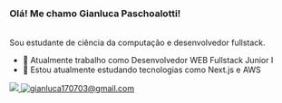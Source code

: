 ### Olá! Me chamo Gianluca Paschoalotti!

<br>
Sou estudante de ciência da computação e desenvolvedor fullstack.

- 🔭 Atualmente trabalho como Desenvolvedor WEB Fullstack Junior I
- 🌱 Estou atualmente estudando tecnologias como Next.js e AWS

<div>
  <a href="https://www.linkedin.com/in/gianluca-paschoalotti-777366209/" target="_blank">
    <img src="https://img.shields.io/badge/linkedin-%230077B5.svg?&style=for-the-badge&logo=linkedin&logoColor=white"/> 
  </a>
  <a href="mailto:gianluca170703@gmail.com" target="_blank">
  <img src="https://img.shields.io/badge/Gmail-D14836?style=for-the-badge&logo=gmail&logoColor=white" title="gianluca170703@gmail.com" /> 
  </a>
</div>

